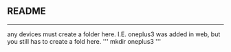 ## README 
-----
any devices must create a folder here.
I.E. oneplus3 was added in web, but you still has to create a fold here. 
''' 
mkdir oneplus3
'''
